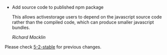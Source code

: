 *   Add source code to published npm package

    This allows activestorage users to depend on the javascript source code
    rather than the compiled code, which can produce smaller javascript bundles.

    *Richard Macklin*

Please check [5-2-stable](https://github.com/rails/rails/blob/5-2-stable/activestorage/CHANGELOG.md) for previous changes.
